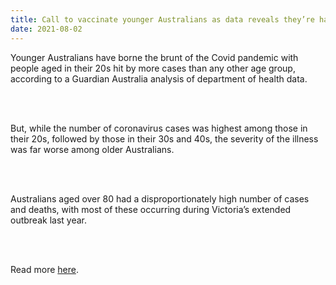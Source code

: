 ```yaml
---
title: Call to vaccinate younger Australians as data reveals they’re hardest hit by Covid
date: 2021-08-02
---
```


<p>Younger Australians have borne the brunt of the Covid pandemic with people aged in their 20s hit by more cases than any other age group, according to a Guardian Australia analysis of department of health data.</p><br><br>

<p>But, while the number of coronavirus cases was highest among those in their 20s, followed by those in their 30s and 40s, the severity of the illness was far worse among older Australians.</p><br><br>

<p>Australians aged over 80 had a disproportionately high number of cases and deaths, with most of these occurring during Victoria’s extended outbreak last year.</p><br><br>

<p>Read more <a href="https://www.theguardian.com/news/datablog/2021/aug/02/call-to-vaccinate-younger-australians-as-data-reveals-theyre-hardest-hit-by-covid">here</a>.</p>